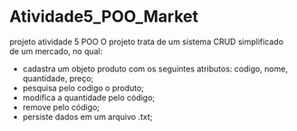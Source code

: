 # Atividade5_POO_Market
projeto atividade 5 POO
O projeto trata de um sistema CRUD simplificado de um mercado, no qual:

- cadastra um objeto produto com os seguintes atributos: codigo, nome, quantidade, preço;
- pesquisa pelo codigo o produto;
- modifica a quantidade pelo código;
- remove pelo código;
- persiste dados em um arquivo .txt;
